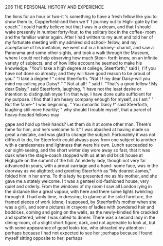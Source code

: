 206           THE PERSONAL HISTORY AND EXPERIENCE

the lions for an hour or two-it 's something to have a fresh fellow like
you to show them to, Copperfield-and then we 1' 1 journey out to High-
gate by the coach."
   I could hardly believe but that I was in a dream, and that I should
wake presently in number forty-four, to the solitary box in the coffee-
room and the familiar waiter again. After I had written to my aunt
and told her of my fortunate meeting with my admired old school-
fellow, and my acceptance of his invitation, we went out in a hackney-
chariot, and saw a Panorama and some other sights, and took a walk
through the Museum, where I could not help observing how much Steer-
forth knew, on an infinite variety of subjects, and of how little account he
seemed to make his knowledge.
   "You'll take a high degree at college, Steerforth," said I, ('if you
have not done so already; and they will have good reason to be proud of
you."
   "I take a degree ! " cried Steerforth.    "Not I ! my dear Daisy-will
you mind my calling you Daisy? "
   " Not at all ! " said I.
   "That's a good fellow ! My dear Daisy," said Steerforth, laughing, "I
have not the least desire or intention to distinguish myself in that way. I
have done quite sufficient for my purpose. I find that I am heavy company
enough for myself, as I am."
    " But the fame-"        I was beginning.
    " You romantic Daisy !" said Steerforth, laughing still more heartily;
" why should I trouble myself, that a parcel of heavy-headed fellows may

gape and hold up their hands? Let them do it at some other man.
There's fame for him, and he's welcome to it."
    I was abashed at having made so great a mistake, and was glad to
 change the subject. Fortunately it was not difficult to do, for Steerforth
 could always pass from one subject to another with a carelessness and
lightness that were his own.
    Lunch succeeded to our sight-seeing, and the short winter day wore
away so fast, that it was dusk when the stage-coach stopped with us at an
old brick house at Highgate on the summit of the hill. An elderly lady,
though not very far advanced in years, with a proud carriage and a hand-
some face, was in the doorway as we alighted; and greeting Steerforth as
"My dearest James," folded him in her arms. To this lady he presented
me as his mother, and she gave me a stately welcome.
   I t was a genteel old-fashioned house, very quiet and orderly. From the
windows of my room I saw all London lying in the distance like a great
vapour, with here and there some lights twinkling through it. I had only
time, in dressing, to glance at the solid furniture, the framed pieces of
work (done, I supposed, by Steerforth's mother when she was a girl), and
some pictures in crayons of ladies with powdered hair and boddices,
coming and going on the walls, as the newly-kindled fire crackled and
sputtered, when I was called to dinner.
   There was a second lady in the dining-room, of a slight short figure,
dark, and not agreeable to look at, but with some appearance of good
looks too, who attracted my attention : perhaps because I had not expected
to see her ;perhaps because I found myself sitting opposite to her; perhaps
